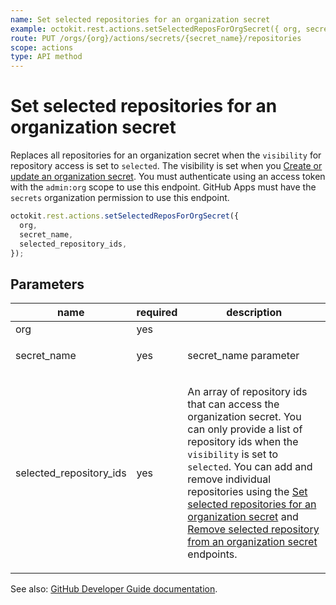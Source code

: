 ```yaml
---
name: Set selected repositories for an organization secret
example: octokit.rest.actions.setSelectedReposForOrgSecret({ org, secret_name, selected_repository_ids })
route: PUT /orgs/{org}/actions/secrets/{secret_name}/repositories
scope: actions
type: API method
---
```


# Set selected repositories for an organization secret

Replaces all repositories for an organization secret when the `visibility` for repository access is set to `selected`. The visibility is set when you [Create or update an organization secret](https://docs.github.com/rest/reference/actions#create-or-update-an-organization-secret). You must authenticate using an access token with the `admin:org` scope to use this endpoint. GitHub Apps must have the `secrets` organization permission to use this endpoint.

```js
octokit.rest.actions.setSelectedReposForOrgSecret({
  org,
  secret_name,
  selected_repository_ids,
});
```

## Parameters

<table>
  <thead>
    <tr>
      <th>name</th>
      <th>required</th>
      <th>description</th>
    </tr>
  </thead>
  <tbody>
    <tr><td>org</td><td>yes</td><td>

</td></tr>
<tr><td>secret_name</td><td>yes</td><td>

secret_name parameter

</td></tr>
<tr><td>selected_repository_ids</td><td>yes</td><td>

An array of repository ids that can access the organization secret. You can only provide a list of repository ids when the `visibility` is set to `selected`. You can add and remove individual repositories using the [Set selected repositories for an organization secret](https://docs.github.com/rest/reference/actions#set-selected-repositories-for-an-organization-secret) and [Remove selected repository from an organization secret](https://docs.github.com/rest/reference/actions#remove-selected-repository-from-an-organization-secret) endpoints.

</td></tr>
  </tbody>
</table>

See also: [GitHub Developer Guide documentation](https://docs.github.com/rest/reference/actions#set-selected-repositories-for-an-organization-secret).
